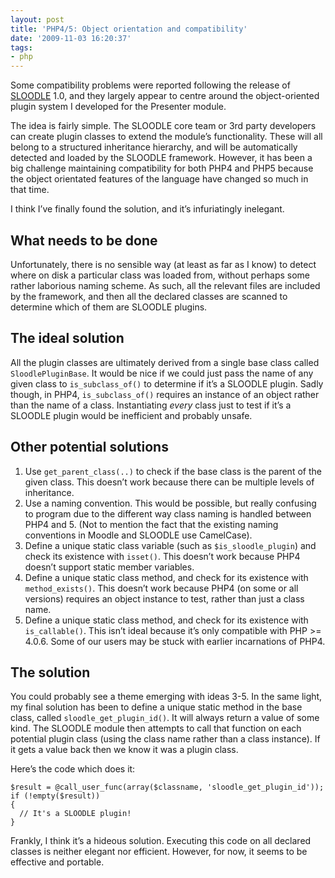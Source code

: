 ```yaml
---
layout: post
title: 'PHP4/5: Object orientation and compatibility'
date: '2009-11-03 16:20:37'
tags:
- php
---
```


Some compatibility problems were reported following the release of [SLOODLE](http://sloodle.org) 1.0, and they largely appear to centre around the object-oriented plugin system I developed for the Presenter module.

The idea is fairly simple. The SLOODLE core team or 3rd party developers can create plugin classes to extend the module’s functionality. These will all belong to a structured inheritance hierarchy, and will be automatically detected and loaded by the SLOODLE framework. However, it has been a big challenge maintaining compatibility for both PHP4 and PHP5 because the object orientated features of the language have changed so much in that time.

I think I’ve finally found the solution, and it’s infuriatingly inelegant.

## What needs to be done

Unfortunately, there is no sensible way (at least as far as I know) to detect where on disk a particular class was loaded from, without perhaps some rather laborious naming scheme. As such, all the relevant files are included by the framework, and then all the declared classes are scanned to determine which of them are SLOODLE plugins.

## The ideal solution

All the plugin classes are ultimately derived from a single base class called `SloodlePluginBase`. It would be nice if we could just pass the name of any given class to `is_subclass_of()` to determine if it’s a SLOODLE plugin. Sadly though, in PHP4, `is_subclass_of()` requires an instance of an object rather than the name of a class. Instantiating _every_ class just to test if it’s a SLOODLE plugin would be inefficient and probably unsafe.

## Other potential solutions

1. Use `get_parent_class(..)` to check if the base class is the parent of the given class. This doesn’t work because there can be multiple levels of inheritance.
2. Use a naming convention. This would be possible, but really confusing to program due to the different way class naming is handled between PHP4 and 5. (Not to mention the fact that the existing naming conventions in Moodle and SLOODLE use CamelCase).
3. Define a unique static class variable (such as `$is_sloodle_plugin`) and check its existence with `isset()`. This doesn’t work because PHP4 doesn’t support static member variables.
4. Define a unique static class method, and check for its existence with `method_exists()`. This doesn’t work because PHP4 (on some or all versions) requires an object instance to test, rather than just a class name.
5. Define a unique static class method, and check for its existence with `is_callable()`. This isn’t ideal because it’s only compatible with PHP \>= 4.0.6. Some of our users may be stuck with earlier incarnations of PHP4.

## The solution

You could probably see a theme emerging with ideas 3-5. In the same light, my final solution has been to define a unique static method in the base class, called `sloodle_get_plugin_id()`. It will always return a value of some kind. The SLOODLE module then attempts to call that function on each potential plugin class (using the class name rather than a class instance). If it gets a value back then we know it was a plugin class.

Here’s the code which does it:

    $result = @call_user_func(array($classname, 'sloodle_get_plugin_id'));
    if (!empty($result))
    {
      // It's a SLOODLE plugin!
    }

Frankly, I think it’s a hideous solution. Executing this code on all declared classes is neither elegant nor efficient. However, for now, it seems to be effective and portable.

<!--kg-card-end: markdown-->